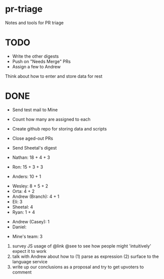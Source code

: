 # pr-triage
Notes and tools for PR triage

# TODO #
* Write the other digests
* Push on "Needs Merge" PRs
* Assign a few to Andrew

Think about how to enter and store data for rest

# DONE #
* Send test mail to Mine
* Count how many are assigned to each
* Create github repo for storing data and scripts
* Close aged-out PRs
* Send Sheetal's digest

* Nathan: 18 + 4 + 3
* Ron: 15 + 3 + 3
* Anders: 10 + 1
- Wesley: 8 + 5 + 2
- Orta: 4 + 2
- Andrew (Branch): 4 + 1
- Eli: 3
- Sheetal: 4
- Ryan: 1 + 4

* Andrew (Casey): 1
* Daniel:

- Mine's team: 3


1. survey JS usage of @link @see to see how people might 'intuitively' expect it to work
2. talk with Andrew about how to (1) parse as expression (2) surface to the language service
3. write up our conclusions as a proposal and try to get upvoters to comment
